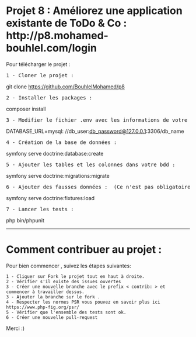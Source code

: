 <h1>Projet 8 : Améliorez une application existante de ToDo & Co : http://p8.mohamed-bouhlel.com/login</h1>  

Pour télécharger le projet :

<div class="highlight highlight-source-shell"><pre>1 - Cloner le projet :</pre></div>

git clone https://github.com/BouhlelMohamed/p8

<div class="highlight highlight-source-shell"><pre>2 - Installer les packages :</pre></div>

composer install

<div class="highlight highlight-source-shell"><pre>3 - Modifier le fichier .env avec les informations de votre bdd : </pre></div>

DATABASE_URL=mysql: //db_user:db_password@127.0.0.1:3306/db_name

<div class="highlight highlight-source-shell"><pre>4 - Création de la base de données : </pre></div>

symfony serve doctrine:database:create

<div class="highlight highlight-source-shell"><pre>5 - Ajouter les tables et les colonnes dans votre bdd : </pre></div>

symfony serve doctrine:migrations:migrate

<div class="highlight highlight-source-shell"><pre>6 - Ajouter des fausses données :  (Ce n'est pas obligatoire)</pre></div>

symfony serve doctrine:fixtures:load
 
 <div class="highlight highlight-source-shell"><pre>7 - Lancer les tests : </pre></div>

php bin/phpunit


<hr>
<h1>Comment contribuer au projet :</h1>

Pour bien commencer , suivez les étapes suivantes:

    1 - Cliquer sur Fork le projet tout en haut à droite.
    2 - Vérifier s'il existe des issues ouvertes
    3 - Créer une nouvelle branche avec le prefix < contrib: > et commencer à travailler dessus.
    3 - Ajouter la branche sur le fork .
    4 - Respecter les normes PSR vous pouvez en savoir plus ici https://www.php-fig.org/psr/
    5 - Vérifier que l'ensemble des tests sont ok.
    6 - Créer une nouvelle pull-request 

Merci :)
